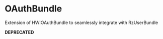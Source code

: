 OAuthBundle
===========

Extension of HWIOAuthBundle to seamlessly integrate with RzUserBundle

**DEPRECATED**